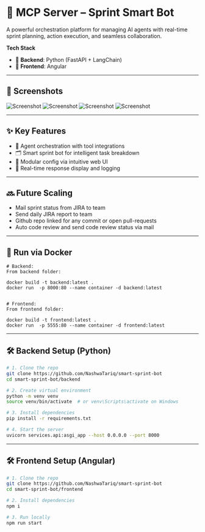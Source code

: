 # 🚀 MCP Server – Sprint Smart Bot

A powerful orchestration platform for managing AI agents with real-time sprint planning, action execution, and seamless collaboration.

**Tech Stack**  
- 🧠 **Backend**: Python (FastAPI + LangChain)  
- 🎨 **Frontend**: Angular

---

## 📸 Screenshots

![Screenshot](https://drive.google.com/uc?export=view&id=1OTai-5KGNntX0LEDizXVtVgnTrcqdGxc)
![Screenshot](https://drive.google.com/uc?export=view&id=1UD_GruT5pfYvXX6KxnTrKWPcIAHrcAjz)
![Screenshot](https://drive.google.com/uc?export=view&id=14Seym4wJ9SUDbHMR6qtNlGqY2g7xMQC_)
![Screenshot](https://drive.google.com/uc?export=view&id=1OGlrgBPdDF3t__wIlUyOeWiOlDpN-zW1)

---

## ✨ Key Features

- 🤖 Agent orchestration with tool integrations  
- 🗂️ Smart sprint bot for intelligent task breakdown  
- 🧩 Modular config via intuitive web UI  
- 💬 Real-time response display and logging


---

## 🔜 Future Scaling

- Mail sprint status from JIRA to team
- Send daily JIRA report to team
- Github repo linked for any commit or open pull-requests
- Auto code review and send code review status via mail

---

## 🐋 Run via Docker

```
# Backend:
From backend folder:

docker build -t backend:latest .
docker run  -p 8000:80 --name container -d backend:latest 


# Frontend:
From frontend folder:

docker build -t frontend:latest .
docker run  -p 5555:80 --name container -d frontend:latest 

```

---

## 🛠️ Backend Setup (Python)

```bash
# 1. Clone the repo
git clone https://github.com/NashwaTariq/smart-sprint-bot
cd smart-sprint-bot/backend

# 2. Create virtual environment
python -m venv venv
source venv/bin/activate  # or venv\Scripts\activate on Windows

# 3. Install dependencies
pip install -r requirements.txt

# 4. Start the server
uvicorn services.api:asgi_app --host 0.0.0.0 --port 8000
```


---

## 🛠️ Frontend Setup (Angular)

```bash
# 1. Clone the repo
git clone https://github.com/NashwaTariq/smart-sprint-bot
cd smart-sprint-bot/frontend

# 2. Install dependencies
npm i

# 3. Run locally
npm run start
```
